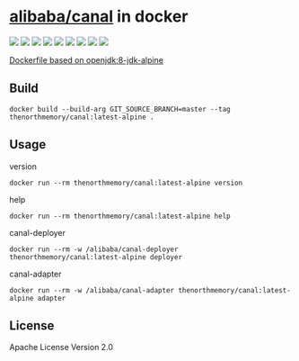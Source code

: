 # [alibaba/canal](https://github.com/alibaba/canal) in docker

[![](https://img.shields.io/docker/cloud/build/thenorthmemory/canal.svg?label=&logo=docker&logoColor=fff)](https://hub.docker.com/r/thenorthmemory/canal)
[![](https://img.shields.io/microbadger/stars/thenorthmemory/canal.svg?logo=docker&label=&logoColor=fff)](https://hub.docker.com/r/thenorthmemory/canal)
[![](https://img.shields.io/microbadger/image-size/thenorthmemory/canal.svg?logo=docker&label=&logoColor=fff)](https://hub.docker.com/r/thenorthmemory/canal)
[![](https://img.shields.io/docker/pulls/thenorthmemory/canal.svg?label=&logo=docker&logoColor=fff)](https://hub.docker.com/r/thenorthmemory/canal)
[![](https://img.shields.io/github/license/thenorthmemory/canal-docker.svg?label=&logo=github&logoColor=fff)](https://github.com/TheNorthMemory/canal-docker)
[![](https://img.shields.io/github/commit-activity/y/thenorthmemory/canal-docker.svg?label=&logo=github&logoColor=fff)](https://github.com/TheNorthMemory/canal-docker)
[![](https://img.shields.io/github/last-commit/thenorthmemory/canal-docker.svg?label=&logo=github&logoColor=fff)](https://github.com/TheNorthMemory/canal-docker)
[![](https://img.shields.io/github/issues/thenorthmemory/canal-docker.svg?label=&logo=github&logoColor=fff)](https://github.com/TheNorthMemory/canal-docker)
[![](https://img.shields.io/github/release/thenorthmemory/canal-docker.svg?label=&logo=github&logoColor=fff)](https://github.com/TheNorthMemory/canal-docker/releases)

[Dockerfile based on openjdk:8-jdk-alpine](https://github.com/TheNorthMemory/canal-docker/blob/master/Dockerfile)

## Build

`docker build --build-arg GIT_SOURCE_BRANCH=master --tag thenorthmemory/canal:latest-alpine .`

## Usage

version

`docker run --rm thenorthmemory/canal:latest-alpine version`

help

`docker run --rm thenorthmemory/canal:latest-alpine help`

canal-deployer

`docker run --rm -w /alibaba/canal-deployer thenorthmemory/canal:latest-alpine deployer`

canal-adapter

`docker run --rm -w /alibaba/canal-adapter thenorthmemory/canal:latest-alpine adapter`

## License

Apache License Version 2.0
